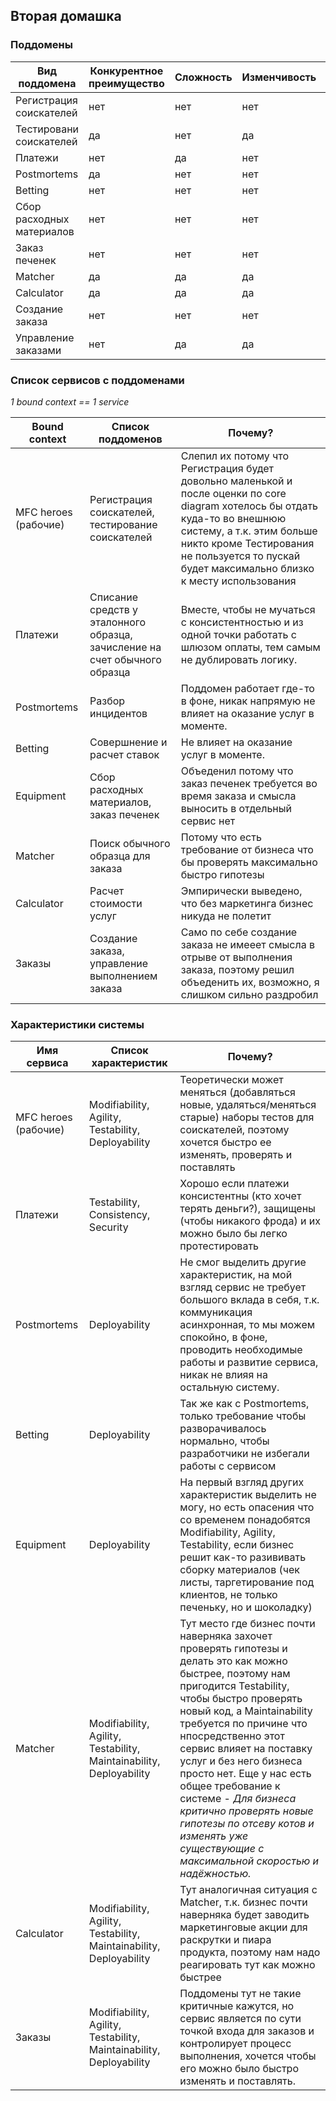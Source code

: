 ## Вторая домашка

### Поддомены

Вид поддомена | Конкурентное преимущество | Сложность | Изменчивость | Варианты реализации | Интерес проблемы | Предполагаемый вид поддомена
--- | --- | --- | --- | --- | --- | ---  
Регистрация соискателей | нет | нет | нет | - | низкий | generic
Тестировани соискателей | да | нет | да | - | низкий | supporting
Платежи | нет | да | нет | - | низкий | generic
Postmortems | да | нет | нет | - | низкий | supporting
Betting | нет | нет | нет | - | низкий | supporting
Сбор расходных материалов | нет | нет | нет | - | низкий | generic
Заказ печенек | нет | нет | нет | - | низкий | generic
Matcher | да | да | да | - | высокий | core 
Calculator | да | да | да | - | высокий | supporting
Создание заказа | нет | нет | нет | - | низкий | generic
Управление заказами | нет | да | да | - | низкий | supporting

### Список сервисов с поддоменами
*1 bound context == 1 service*

**Bound context** | **Список поддоменов** | **Почему?**
--- | --- | --- 
MFC heroes (рабочие) | Регистрация соискателей, тестирование соискателей | Слепил их потому что Регистрация будет довольно маленькой и после оценки по core diagram хотелось бы отдать куда-то во внешнюю систему, а т.к. этим больше никто кроме Тестирования не пользуется то пускай будет максимально близко к месту использования
Платежи | Списание средств у эталонного образца, зачисление на счет обычного образца | Вместе, чтобы не мучаться с консистентностью и из одной точки работать с шлюзом оплаты, тем самым не дублировать логику. 
Postmortems | Разбор инцидентов | Поддомен работает где-то в фоне, никак напрямую не влияет на оказание услуг в моменте. 
Betting | Совершнение и расчет ставок | Не влияет на оказание услуг в моменте. 
Equipment | Сбор расходных материалов, заказ печенек | Объеденил потому что заказ печенек требуется во время заказа и смысла выносить в отдельный сервис нет
Matcher | Поиск обычного образца для заказа | Потому что есть требование от бизнеса что бы проверять максимально быстро гипотезы
Calculator | Расчет стоимости услуг | Эмпирически выведено, что без маркетинга бизнес никуда не полетит 
Заказы | Создание заказа, управление выполнением заказа | Само по себе создание заказа не имееет смысла в отрыве от выполнения заказа, поэтому решил объеденить их, возможно, я слишком сильно раздробил



### Характеристики системы

**Имя сервиса** | **Список характеристик** | **Почему?**
--- | --- | --- 
MFC heroes (рабочие) | Modifiability, Agility, Testability, Deployability | Теоретически может меняться (добавляться новые, удаляться/меняться старые) наборы тестов для соискателей, поэтому хочется быстро ее изменять, проверять и поставлять 
Платежи | Testability, Consistency, Security | Хорошо если платежи консистентны (кто хочет терять деньги?), защищены (чтобы никакого фрода) и их можно было бы легко протестировать
Postmortems | Deployability | Не смог выделить другие характеристик, на мой взгляд сервис не требует большого вклада в себя, т.к. коммуникация асинхронная, то мы можем спокойно, в фоне, проводить необходимые работы и развитие сервиса, никак не влияя на остальную систему. 
Betting | Deployability | Так же как с Postmortems, только требование чтобы разворачивалось нормально, чтобы разработчики не избегали работы с сервисом
Equipment | Deployability |  На первый взгляд других характеристик выделить не могу, но есть опасения что со временем понадобятся Modifiability, Agility, Testability, если бизнес решит как-то разививать сборку материалов (чек листы, таргетирование под клиентов, не только печеньку, но и шоколадку)
Matcher | Modifiability, Agility, Testability, Maintainability, Deployability | Тут место где бизнес почти наверняка захочет проверять гипотезы и делать это как можно быстрее, поэтому нам пригодится Testability, чтобы быстро проверять новый код, а Maintainability требуется по причине что нпосредственно этот сервис влияет на поставку услуг и без него бизнеса просто нет. Еще у нас есть общее требование к системе - *Для бизнеса критично проверять новые гипотезы по отсеву котов и изменять уже существующие с максимальной скоростью и надёжностью.*
Calculator | Modifiability, Agility, Testability, Maintainability, Deployability | Тут аналогичная ситуация с Matcher, т.к. бизнес почти наверняка будет заводить маркетинговые акции для раскрутки и пиара продукта, поэтому нам надо реагировать тут как можно быстрее 
Заказы |  Modifiability, Agility, Testability, Maintainability, Deployability | Поддомены тут не такие критичные кажутся, но сервис является по сути точкой входа для заказов и контролирует процесс  выполнения, хочется чтобы его можно было быстро изменять и поставлять. 

